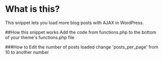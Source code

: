 # What is this?
This snippet lets you load more blog posts with AJAX in WordPress. 

##How this snippet works
Add the code from functions.php to the bottom of your theme's functions.php file


###How to Edit the number of posts loaded
change 'posts_per_page' from 10 to another number
